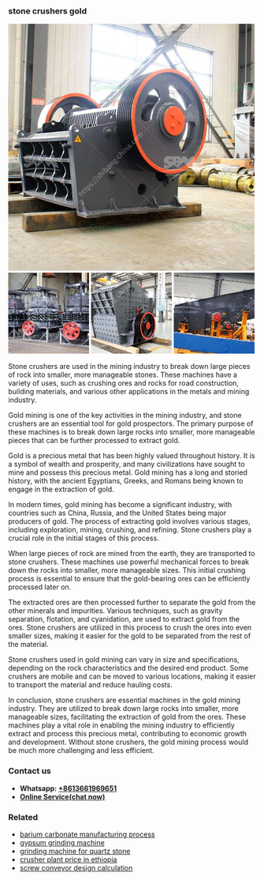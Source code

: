 <h3>stone crushers gold</h3><img src='1708323072.jpg' alt=''><p>Stone crushers are used in the mining industry to break down large pieces of rock into smaller, more manageable stones. These machines have a variety of uses, such as crushing ores and rocks for road construction, building materials, and various other applications in the metals and mining industry. </p><p>Gold mining is one of the key activities in the mining industry, and stone crushers are an essential tool for gold prospectors. The primary purpose of these machines is to break down large rocks into smaller, more manageable pieces that can be further processed to extract gold. </p><p>Gold is a precious metal that has been highly valued throughout history. It is a symbol of wealth and prosperity, and many civilizations have sought to mine and possess this precious metal. Gold mining has a long and storied history, with the ancient Egyptians, Greeks, and Romans being known to engage in the extraction of gold. </p><p>In modern times, gold mining has become a significant industry, with countries such as China, Russia, and the United States being major producers of gold. The process of extracting gold involves various stages, including exploration, mining, crushing, and refining. Stone crushers play a crucial role in the initial stages of this process. </p><p>When large pieces of rock are mined from the earth, they are transported to stone crushers. These machines use powerful mechanical forces to break down the rocks into smaller, more manageable sizes. This initial crushing process is essential to ensure that the gold-bearing ores can be efficiently processed later on. </p><p>The extracted ores are then processed further to separate the gold from the other minerals and impurities. Various techniques, such as gravity separation, flotation, and cyanidation, are used to extract gold from the ores. Stone crushers are utilized in this process to crush the ores into even smaller sizes, making it easier for the gold to be separated from the rest of the material. </p><p>Stone crushers used in gold mining can vary in size and specifications, depending on the rock characteristics and the desired end product. Some crushers are mobile and can be moved to various locations, making it easier to transport the material and reduce hauling costs. </p><p>In conclusion, stone crushers are essential machines in the gold mining industry. They are utilized to break down large rocks into smaller, more manageable sizes, facilitating the extraction of gold from the ores. These machines play a vital role in enabling the mining industry to efficiently extract and process this precious metal, contributing to economic growth and development. Without stone crushers, the gold mining process would be much more challenging and less efficient.</p><h3>Contact us</h3><ul><li><strong>Whatsapp:&nbsp;<a href="https://wa.me/8613661969651">+8613661969651</a></strong></li><li><a href="https://swt.shibang-china.com/?git&amp;zhl&amp;stone crushers gold"><strong>Online Service(chat now)</strong></a></li></ul><h3>Related</h3><ul><li><a href='barium carbonate manufacturing process.md'>barium carbonate manufacturing process</a></li><li><a href='gypsum grinding machine.md'>gypsum grinding machine</a></li><li><a href='grinding machine for quartz stone.md'>grinding machine for quartz stone</a></li><li><a href='crusher plant price in ethiopia.md'>crusher plant price in ethiopia</a></li><li><a href='screw conveyor design calculation.md'>screw conveyor design calculation</a></li></ul>
